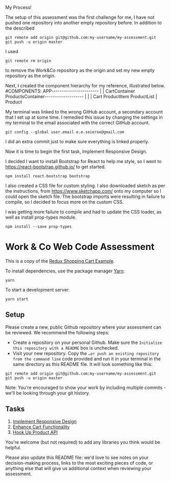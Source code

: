 My Process!

The setup of this assessment was the first challenge for me, I have not pushed one repository into another empty repository before.  In addition to the described
```
git remote add origin git@github.com:my-username/my-assessment.git
git push -u origin master
```
I used
```
git remote rm origin
```
to remove the Work&Co repository as the origin and set my new empty repository as the origin.

Next, I created the component hierarchy for my reference, illustrated below.  
#COMPONENTS:
APP-----------------------
      |                  |
      CartContainer      ProductsContainer-------------------
      |                                     |               |
      Cart                                 ProductItem      ProductList
                                            |
                                            Product

My terminal was linked to the wrong GitHub account, a secondary account that I set up at some time.  I remedied this issue by changing the settings in my terminal to the email associated with the correct GitHub account.
```
git config --global user.email e.e.seieroe@gmail.com
```
I did an extra commit just to make sure everything is linked properly.

Now it is time to begin the first task, Implement Responsive Design.


I decided I want to install Bootstrap for React to help me style, so I went to
https://react-bootstrap.github.io/ to get started.
```
npm install react-bootstrap bootstrap
```
I also created a CSS file for custom styling.
I also downloaded sketch as per the instructions, from https://www.sketchapp.com/ onto my computer so I could open the sketch file.
The bootstrap imports were resulting in failure to compile, so I decided to focus more on the custom CSS.

I was getting more failure to compile and had to update the CSS loader, as well as install prop-types module.
```
npm install --save prop-types
```


# Work & Co Web Code Assessment

This is a copy of the [Redux Shopping Cart Example](https://github.com/reactjs/redux/tree/master/examples/shopping-cart).

To install dependencies, use the package manager [Yarn](https://yarnpkg.com/en/):

```
yarn
```

To start a development server:

```
yarn start
```

## Setup

Please create a new, public Github repository where your assessment can be reviewed. We recommend the following steps:

- Create a repository on your personal Github. Make sure the `Initialize this repository with a README` box is unchecked.
- Visit your new repository. Copy the `…or push an existing repository from the command line` code provided and run it in your terminal in the same directory as this README file. It will look something like this:

```
git remote add origin git@github.com:my-username/my-assessment.git
git push -u origin master
```

Note: You're encouraged to show your work by including multiple commits - we'll be looking through your git history.

## Tasks

1. [Implement Responsive Design](/tasks/01-responsive-design.md)
2. [Enhance Cart Functionality](/tasks/02-cart-enhancements.md)
3. [Hook Up Product API](/tasks/03-product-api.md)

You're welcome (but not required) to add any libraries you think would be helpful.

Please also update this README file: we'd love to see notes on your decision-making process, links to the most exciting pieces of code, or anything else that will give us additional context when reviewing your assessment.
